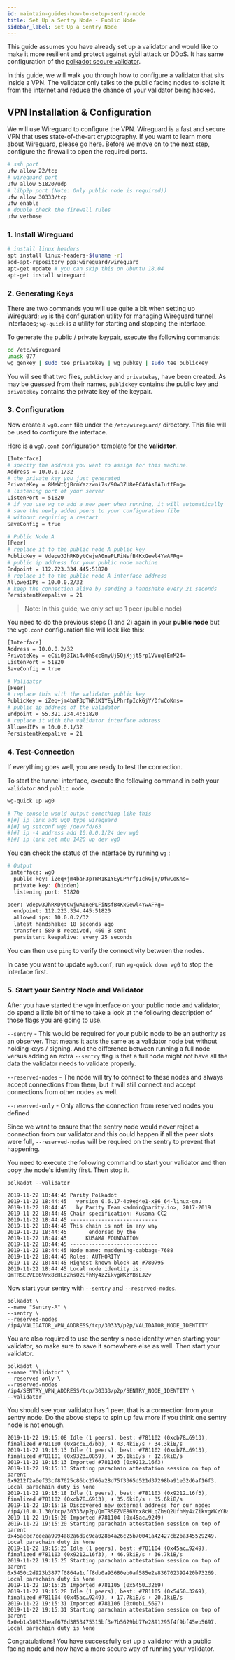 ```yaml
---
id: maintain-guides-how-to-setup-sentry-node
title: Set Up a Sentry Node - Public Node
sidebar_label: Set Up a Sentry Node
---
```


This guide assumes you have already set up a validator and would like to make it more resilient and protect against sybil attack or DDoS. It has same configuration of the [polkadot secure validator](https://github.com/w3f/polkadot-secure-validator).

In this guide, we will walk you through how to configure a validator that sits inside a VPN. The validator only talks to the public facing nodes to isolate it from the internet and reduce the chance of your validator being hacked.

## VPN Installation & Configuration

We will use Wireguard to configure the VPN. Wireguard is a fast and secure VPN that uses state-of-the-art cryptography. If you want to learn more about Wireguard, please go [here](https://www.wireguard.com/). Before we move on to the next step, configure the firewall to open the required ports.

```bash
# ssh port
ufw allow 22/tcp
# wireguard port
ufw allow 51820/udp
# libp2p port (Note: Only public node is required))
ufw allow 30333/tcp
ufw enable
# double check the firewall rules
ufw verbose
```

### 1. Install Wireguard

```bash
# install linux headers
apt install linux-headers-$(uname -r)
add-apt-repository ppa:wireguard/wireguard
apt-get update # you can skip this on Ubuntu 18.04
apt-get install wireguard
```

### 2. Generating Keys

There are two commands you will use quite a bit when setting up Wireguard; `wg` is the configuration utility for managing Wireguard tunnel interfaces; `wg-quick` is a utility  for starting and stopping the interface.

To generate the public / private keypair, execute the following commands:

```bash
cd /etc/wireguard
umask 077
wg genkey | sudo tee privatekey | wg pubkey | sudo tee publickey
```

You will see that two files, `publickey` and `privatekey`, have been created.  As may be guessed from their names, `publickey` contains the public key and `privatekey` contains the private key of the keypair.

### 3. Configuration

Now create a `wg0.conf` file under the `/etc/wireguard/` directory.  This file will be used to configure the interface.

Here is a `wg0.conf` configuration template for the **validator**. 

```bash
[Interface]
# specify the address you want to assign for this machine.
Address = 10.0.0.1/32
# the private key you just generated
PrivateKey = 8MeWtQjBrmYazzwni7s/9Ow37U8eECAfAs0AIuffFng=
# listening port of your server
ListenPort = 51820
# if you use wg to add a new peer when running, it will automatically 
# save the newly added peers to your configuration file
# without requiring a restart
SaveConfig = true

# Public Node A   
[Peer]
# replace it to the public node A public key
PublicKey = Vdepw3JhRKDytCwjwA0nePLFiNsfB4KxGewl4YwAFRg=
# public ip address for your public node machine
Endpoint = 112.223.334.445:51820
# replace it to the public node A interface address
AllowedIPs = 10.0.0.2/32
# keep the connection alive by sending a handshake every 21 seconds
PersistentKeepalive = 21
```

> Note: In this guide, we only set up 1 peer (public node)

You need to do the previous steps (1 and 2) again in your **public node** but the `wg0.conf` configuration file will look like this:

```bash
[Interface]
Address = 10.0.0.2/32
PrivateKey = eCii0j3IWi4w0hScc8myUj5QjXjjt5rp1VVuqlEmM24=
ListenPort = 51820
SaveConfig = true

# Validator
[Peer]
# replace this with the validator public key
PublicKey = iZeq+jm4baF3pTWR1K1YEyLPhrfpIckGjY/DfwCoKns=
# public ip address of the validator
Endpoint = 55.321.234.4:51820
# replace it with the validator interface address
AllowedIPs = 10.0.0.1/32
PersistentKeepalive = 21
```

### 4. Test-Connection

If everything goes well, you are ready to test the connection.

To start the tunnel interface, execute the following command in both your `validator` and `public node`.

```bash
wg-quick up wg0

# The console would output something like this
#[#] ip link add wg0 type wireguard
#[#] wg setconf wg0 /dev/fd/63
#[#] ip -4 address add 10.0.0.1/24 dev wg0
#[#] ip link set mtu 1420 up dev wg0
```

You can check the status of the interface by running `wg` :

```bash
# Output
 interface: wg0
  public key: iZeq+jm4baF3pTWR1K1YEyLPhrfpIckGjY/DfwCoKns=
  private key: (hidden)
  listening port: 51820

peer: Vdepw3JhRKDytCwjwA0nePLFiNsfB4KxGewl4YwAFRg=
  endpoint: 112.223.334.445:51820
  allowed ips: 10.0.0.2/32
  latest handshake: 18 seconds ago
  transfer: 580 B received, 460 B sent
  persistent keepalive: every 25 seconds
```

You can then use `ping` to verify the connectivity between the nodes. 

In case you want to update `wg0.conf`, run `wg-quick down wg0` to stop the interface first.

### 5. Start your Sentry Node and Validator

After you have started the `wg0` interface on your public node and validator, do spend a little bit of time to take a look at the following description of those flags you are going to use. 

`--sentry` - This would be required for your public node to be an authority as an observer. That means it acts the same as a validator node but without holding keys / signing. And the difference between running a full node versus adding an extra `--sentry` flag is that a full node might not have all the data the validator needs to validate properly.

`--reserved-nodes` - The node will try to connect to these nodes and always accept connections from them, but it will still connect and accept connections from other nodes as well. 

`--reserved-only` - Only allows the connection from reserved nodes you defined

Since we want to ensure that the sentry node would never reject a connection from our validator and this could happen if all the peer slots were full, `--reserved-nodes` will be required on the sentry to prevent that happening.

You need to execute the following command to start your validator and then copy the node's identity first. Then stop it.

`polkadot --validator`

```
2019-11-22 18:44:45 Parity Polkadot
2019-11-22 18:44:45   version 0.6.17-4b9ed4e1-x86_64-linux-gnu
2019-11-22 18:44:45   by Parity Team <admin@parity.io>, 2017-2019
2019-11-22 18:44:45 Chain specification: Kusama CC2
2019-11-22 18:44:45 ----------------------------
2019-11-22 18:44:45 This chain is not in any way
2019-11-22 18:44:45       endorsed by the
2019-11-22 18:44:45      KUSAMA FOUNDATION
2019-11-22 18:44:45 ----------------------------
2019-11-22 18:44:45 Node name: maddening-cabbage-7688
2019-11-22 18:44:45 Roles: AUTHORITY
2019-11-22 18:44:45 Highest known block at #780795
2019-11-22 18:44:45 Local node identity is: QmTRSEZVE86Vrx8cHLqZhsQ2UfhMy4zZikvgWKzYBsLJZv
```

Now start your sentry with `--sentry` and `--reserved-nodes`. 

```
polkadot \
--name "Sentry-A" \
--sentry \
--reserved-nodes /ip4/VALIDATOR_VPN_ADDRESS/tcp/30333/p2p/VALIDATOR_NODE_IDENTITY
```

You are also required to use the sentry's node identity when starting your validator, so make sure to save it somewhere else as well. Then start your validator.

```
polkadot \
--name "Validator" \
--reserved-only \ 
--reserved-nodes /ip4/SENTRY_VPN_ADDRESS/tcp/30333/p2p/SENTRY_NODE_IDENTITY \
--validator
```

You should see your validator has 1 peer, that is a connection from your sentry node. Do the above steps to spin up few more if you think one sentry node is not enough.

```
2019-11-22 19:15:08 Idle (1 peers), best: #781102 (0xcb78…6913), finalized #781100 (0xacc8…d7bb), ⬇ 43.4kiB/s ⬆ 34.3kiB/s
2019-11-22 19:15:13 Idle (1 peers), best: #781102 (0xcb78…6913), finalized #781101 (0x9323…0859), ⬇ 35.1kiB/s ⬆ 12.9kiB/s
2019-11-22 19:15:13 Imported #781103 (0x9212…16f3)
2019-11-22 19:15:13 Starting parachain attestation session on top of parent 0x9212f2a6ef33cf87625c86bc2766a28d75f3365d521d37298ba91e32d6af16f3. Local parachain duty is None
2019-11-22 19:15:18 Idle (1 peers), best: #781103 (0x9212…16f3), finalized #781102 (0xcb78…6913), ⬇ 35.6kiB/s ⬆ 35.6kiB/s
2019-11-22 19:15:18 Discovered new external address for our node: /ip4/10.0.1.30/tcp/30333/p2p/QmTRSEZVE86Vrx8cHLqZhsQ2UfhMy4zZikvgWKzYBsLJZv
2019-11-22 19:15:20 Imported #781104 (0x45ac…9249)
2019-11-22 19:15:20 Starting parachain attestation session on top of parent 0x45acec7ceeaa9994a82a6d9c9ca028b4a26c25b70041a42427cb2ba345529249. Local parachain duty is None
2019-11-22 19:15:23 Idle (1 peers), best: #781104 (0x45ac…9249), finalized #781103 (0x9212…16f3), ⬇ 46.9kiB/s ⬆ 36.7kiB/s
2019-11-22 19:15:25 Starting parachain attestation session on top of parent 0x5450c2d923b3877f0864a1cff8db0a93680eb0af585e2e836702392420b73269. Local parachain duty is None
2019-11-22 19:15:25 Imported #781105 (0x5450…3269)
2019-11-22 19:15:28 Idle (1 peers), best: #781105 (0x5450…3269), finalized #781104 (0x45ac…9249), ⬇ 17.7kiB/s ⬆ 20.1kiB/s
2019-11-22 19:15:31 Imported #781106 (0x0eb1…5697)
2019-11-22 19:15:31 Starting parachain attestation session on top of parent 0x0eb1a30932beaf676d3853475315bf3e7b5629bb77e2891295f4f9bf45eb5697. Local parachain duty is None
```

Congratulations! You have successfully set up a validator with a public facing node and now have a more secure way of running your validator.

